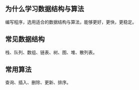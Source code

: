 ## 为什么学习数据结构与算法
编写程序，选用适合的数据结构与算法，能够更好，更快，更稳定。

## 常见数据结构
栈、队列、数组、链表、树、图、堆、散列表。

## 常用算法
查询、插入、删除、更新、排序。